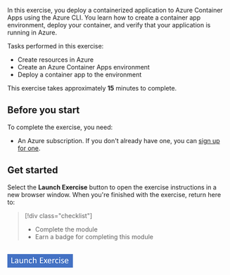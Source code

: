 In this exercise, you deploy a containerized application to Azure Container Apps using the Azure CLI. You learn how to create a container app environment, deploy your container, and verify that your application is running in Azure.

Tasks performed in this exercise:

* Create resources in Azure
* Create an Azure Container Apps environment
* Deploy a container app to the environment

This exercise takes approximately **15** minutes to complete.

## Before you start

To complete the exercise, you need:

* An Azure subscription. If you don't already have one, you can [sign up for one](https://azure.microsoft.com/).

## Get started

Select the **Launch Exercise** button to open the exercise instructions in a new browser window. When you're finished with the exercise, return here to:

> [!div class="checklist"]
> * Complete the module
> * Earn a badge for completing this module

<br/>

<a href="https://go.microsoft.com/fwlink/?linkid=2324910" target="_blank">
    <img src="../media/launch-exercise.png" alt="Button to launch exercise.">
</a>